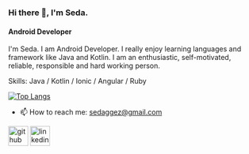 ### Hi there 👋, I'm Seda.
#### Android Developer

I'm Seda. I am Android Developer. I really enjoy learning languages and framework like Java and Kotlin. I am an enthusiastic, self-motivated, reliable, responsible and hard working person.

Skills: Java / Kotlin / Ionic / Angular / Ruby

[![Top Langs](https://github-readme-stats.vercel.app/api/top-langs/?username=sedaaggez)](https://github.com/anuraghazra/github-readme-stats)


- 📫 How to reach me: sedaggez@gmail.com 

[<img src='https://cdn.jsdelivr.net/npm/simple-icons@3.0.1/icons/github.svg' alt='github' height='40'>](https://github.com/sedaaggez)  [<img src='https://cdn.jsdelivr.net/npm/simple-icons@3.0.1/icons/linkedin.svg' alt='linkedin' height='40'>](https://www.linkedin.com/in/sedaaggez/)  


